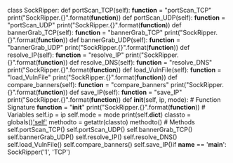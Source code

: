 class SockRipper:    def portScan_TCP(self):        __function__ = "portScan_TCP"        print("SockRipper.{}".format(__function__))    def portScan_UDP(self):        __function__ = "portScan_UDP"        print("SockRipper.{}".format(__function__))    def bannerGrab_TCP(self):        __function__ = "bannerGrab_TCP"        print("SockRipper.{}".format(__function__))    def bannerGrab_UDP(self):        __function__ = "bannerGrab_UDP"        print("SockRipper.{}".format(__function__))    def resolve_IP(self):        __function__ = "resolve_IP"        print("SockRipper.{}".format(__function__))    def resolve_DNS(self):        __function__ = "resolve_DNS"        print("SockRipper.{}".format(__function__))    def load_VulnFile(self):        __function__ = "load_VulnFile"        print("SockRipper.{}".format(__function__))    def compare_banners(self):        __function__ = "compare_banners"        print("SockRipper.{}".format(__function__))    def save_IP(self):        __function__ = "save_IP"        print("SockRipper.{}".format(__function__))    def __init__(self, ip, mode):        # Function Signature        __function__ = "__init__"        print("SockRipper.{}".format(__function__))        # Variables        self.ip = ip        self.mode = mode        print(self.__dict__)        classto = globals()['self']('1', 'TCP')        methodto = getattr(classto)        methodto()        # Methods        self.portScan_TCP()        self.portScan_UDP()        self.bannerGrab_TCP()        self.bannerGrab_UDP()        self.resolve_IP()        self.resolve_DNS()        self.load_VulnFile()        self.compare_banners()        self.save_IP()if __name__ == '__main__':    SockRipper('1', 'TCP')

